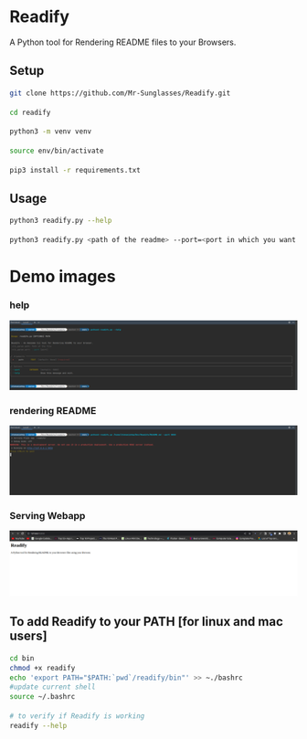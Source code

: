 # Readify

A Python tool for Rendering README files to your Browsers.

## Setup
```bash
git clone https://github.com/Mr-Sunglasses/Readify.git 

cd readify

python3 -m venv venv

source env/bin/activate

pip3 install -r requirements.txt
```

## Usage
```bash
python3 readify.py --help

python3 readify.py <path of the readme> --port=<port in which you want to serve the render README>
```

# Demo images
### help
![Image-1](demo/images/demo_image1.png)
### rendering README
![Image-2](demo/images/demo_image2.png)
### Serving Webapp
![Image-1](demo/images/demo_image3.png)


## To add Readify to your PATH [for linux and mac users]
```bash
cd bin
chmod +x readify
echo 'export PATH="$PATH:`pwd`/readify/bin"' >> ~./bashrc
#update current shell
source ~/.bashrc

# to verify if Readify is working
readify --help
```